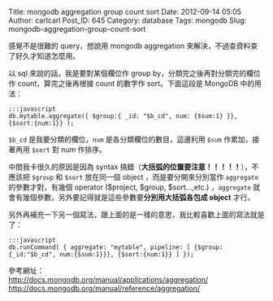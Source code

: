 Title: mongodb aggregation group count sort
Date: 2012-09-14 05:05
Author: carlcarl
Post_ID: 645
Category: database
Tags: mongodb
Slug: mongodb-aggregation-group-count-sort

感覺不是很難的 query，想說用 mongodb aggregation 來解決，不過查資料查了好久才知道怎麼用。  
<!--more-->  
以 sql 來說的話，我是要對某個欄位作 group by，分類完之後再對分類完的欄位作 count，算完之後再根據 count 的數字作 sort。下面這段是 MongoDB 中的用法：

	:::javascript
    db.mytable.aggregate({ $group:{ _id: "$b_cd", num: {$sum:1} }}, {$sort:{num:1}} );

`$b_cd` 是我要分類的欄位，`num` 是各分類欄位的數目，這邊利用 `$sum`
作累加，接著再用 `$sort` 對 num 作排序。

中間我卡很久的原因是因為 syntax
搞錯（**大括弧的位置要注意！！！！！**），不應該把 `$group` 和 `$sort`
放在同一個 object ，而是要分開來分別當作 `aggregate` 的參數才對，有幾個
operator ($project, $group, $sort...,etc.) ，`aggregate`
就會有幾個參數，另外要記得就是這些參數要**分別用大括弧各包成
object** 才行。

另外再補充一下另一個寫法，跟上面的是一樣的意思，我比較喜歡上面的寫法就是了：

	:::javascript
    db.runCommand( { aggregate: "mytable", pipeline: [ {$group: {_id:"$b_cd", num:{$sum:1}}}, {$sort:{num:1}} ] });

參考網址：  
<http://docs.mongodb.org/manual/applications/aggregation/>  
<http://docs.mongodb.org/manual/reference/aggregation/>
